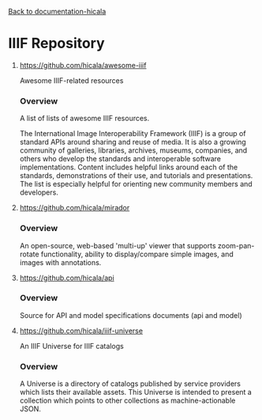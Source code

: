 [Back to documentation-hicala]( https://github.com/hicala/documentation-hicala)


# IIIF Repository

1. https://github.com/hicala/awesome-iiif

   Awesome IIIF-related resources 

   ### Overview

   A list of lists of awesome IIIF resources.

   The International Image Interoperability Framework (IIIF) is a group of standard APIs around sharing and reuse of media. It is also a growing community of galleries, libraries, archives, museums, companies, and others who develop the standards and interoperable software implementations. Content includes helpful links around each of the standards, demonstrations of their use, and tutorials and presentations. The list is especially helpful for orienting new community members and developers.

1. https://github.com/hicala/mirador

   ### Overview

   An open-source, web-based 'multi-up' viewer that supports zoom-pan-rotate functionality, ability to display/compare simple images, and images with annotations. 

1. https://github.com/hicala/api

   ### Overview

   Source for API and model specifications documents (api and model) 

1. https://github.com/hicala/iiif-universe

   An IIIF Universe for IIIF catalogs 

   ### Overview

   A Universe is a directory of catalogs published by service providers which lists their available assets. This Universe is intended to present a collection which points to other collections as machine-actionable JSON.
